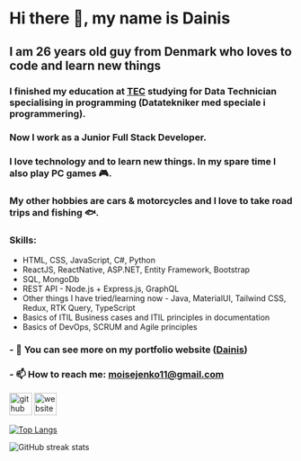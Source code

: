 # Hi there 👋, my name is Dainis
## I am 26 years old guy from Denmark who loves to code and learn new things
### I finished my education at [TEC](https://www.tec.dk/) studying for Data Technician specialising in programming (Datatekniker med speciale i programmering).
### Now I work as a Junior Full Stack Developer.
### I love technology and to learn new things. In my spare time I also play PC games :video_game:.  
### My other hobbies are cars & motorcycles and I love to take road trips and fishing :fish:.

### <b>Skills</b>: 
* HTML, CSS, JavaScript, C#, Python
* ReactJS, ReactNative, ASP.NET, Entity Framework, Bootstrap
* SQL, MongoDb
* REST API - Node.js + Express.js, GraphQL
* Other things I have tried/learning now - Java, MaterialUI, Tailwind CSS, Redux, RTK Query, TypeScript
* Basics of ITIL Business cases and ITIL principles in documentation
* Basics of DevOps, SCRUM and Agile principles


### - 🔭 You can see more on my portfolio website ([Dainis](https://dainis.dk)) 
### - 📫 How to reach me: moisejenko11@gmail.com 


[<img src='https://cdn.jsdelivr.net/npm/simple-icons@3.0.1/icons/github.svg' alt='github' height='40'>](https://github.com/DainisM)  [<img src='https://cdn.jsdelivr.net/npm/simple-icons@3.0.1/icons/icloud.svg' alt='website' height='40'>](https://dainis.dk)  

[![Top Langs](https://github-readme-stats.vercel.app/api/top-langs/?username=DainisM)](https://github.com/anuraghazra/github-readme-stats)

![GitHub streak stats](https://github-readme-streak-stats.herokuapp.com/?user=DainisM)  
